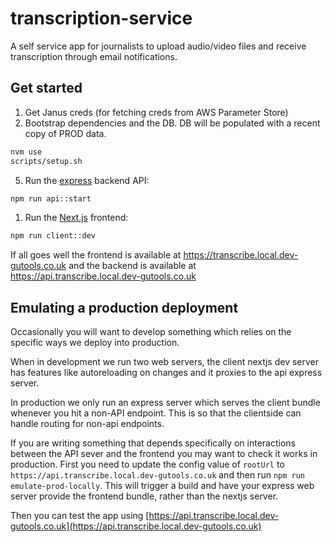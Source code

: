 # transcription-service
A self service app for journalists to upload audio/video files and receive transcription through email notifications. 

## Get started
1. Get Janus creds (for fetching creds from AWS Parameter Store)
2. Bootstrap dependencies and the DB. DB will be populated with a recent copy of PROD data.

```bash
nvm use
scripts/setup.sh
```
5. Run the [express](https://expressjs.com/) backend API:

```bash
npm run api::start
```

1. Run the [Next.js](https://nextjs.org/) frontend:

```bash
npm run client::dev
```

If all goes well the frontend is available at https://transcribe.local.dev-gutools.co.uk and the backend is available at https://api.transcribe.local.dev-gutools.co.uk


## Emulating a production deployment
Occasionally you will want to develop something which relies on the specific ways we deploy into production.

When in development we run two web servers, the client nextjs dev server has features like autoreloading on changes and it proxies to the api express server. 

In production we only run an express server which serves the client bundle whenever you hit a non-API endpoint. This is so that the clientside can handle routing for non-api endpoints.

If you are writing something that depends specifically on interactions between the API sever and the frontend you may want to check it works in production. First you need to update the config value of `rootUrl` to `https://api.transcribe.local.dev-gutools.co.uk` and then run `npm run emulate-prod-locally`. This will trigger a build and have your express web server provide the frontend bundle, rather than the nextjs server. 

Then you can test the app using [https://api.transcribe.local.dev-gutools.co.uk](https://api.transcribe.local.dev-gutools.co.uk)

